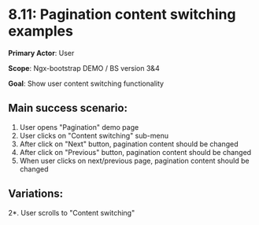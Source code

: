 8.11: Pagination content switching examples
============================================

 **Primary Actor**: User 
 
 **Scope**: Ngx-bootstrap DEMO / BS version 3&4
 
 **Goal**: Show user content switching functionality
 
 Main success scenario:
----------------------

 1. User opens "Pagination" demo page
 2. User clicks on "Content switching" sub-menu
 3. After click on "Next" button, pagination content should be changed
 4. After click on "Previous" button, pagination content should be changed
 5. When user clicks on next/previous page, pagination content should be changed
 
 Variations:
 ----------
 
 2*. User scrolls to "Content switching"
